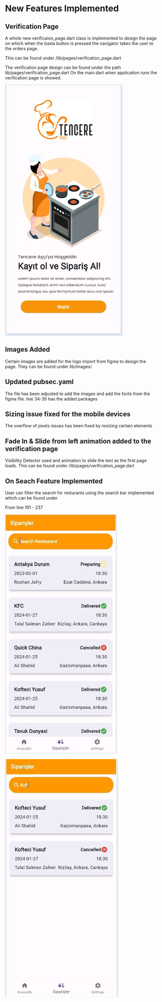 
# New Features Implemented

## Verification Page
A whole new verificaion_page.dart class is implemented to design the page on which when the basla button is pressed the navigator takes the user to the orders page.

This can be found under /lib/pages/verification_page.dart 

The verification page design can be found under the path lib/pages/verification_page.dart
On the main.dart when application runs the verification page is showed.

![Main Page](./lib/images/verification_page.JPG) 

## Images Added 
Certain images are added for the logo import from figma to design the page.
They can be found under lib/images/


## Updated pubsec.yaml 
The file has been adjusted to add the images and add the fonts from the figma file.
line 34-35 has the added packages

## Sizing issue fixed for the mobile devices
The overflow of pixels issues has been fixed by resizing certain elements

## Fade In & Slide from left animation added to the verification page
Visibility Detector used and animation to slide the text as the first page loads.
This can be found under /lib/pages/verification_page.dart 

## On Seach Feature Implemented
User can filter the search for resturants using the search bar implemented which can be found under 


From line 191 - 237

![No Search](./lib/images/no_search.JPG) 

![On Search](./lib/images/on_search.JPG) 







